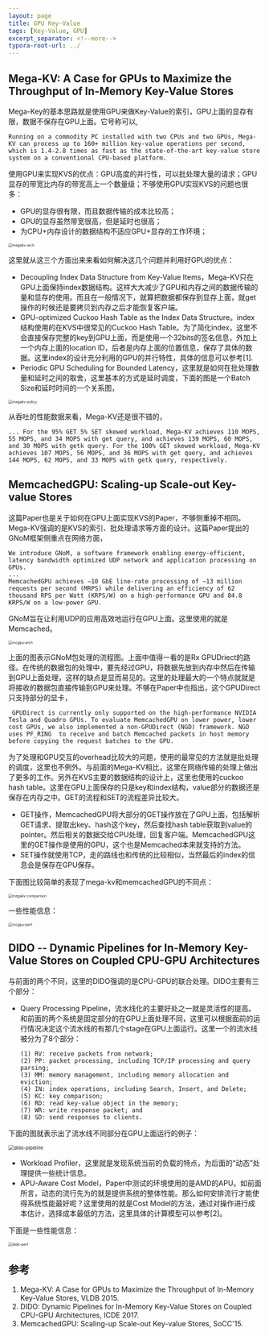 ```yaml
---
layout: page
title: GPU Key-Value
tags: [Key-Value, GPU]
excerpt_separator: <!--more-->
typora-root-url: ../
---
```


## Mega-KV: A Case for GPUs to Maximize the Throughput of In-Memory Key-Value Stores
 Mega-Key的基本思路就是使用GPU来做Key-Value的索引，GPU上面的显存有限，数据不保存在GPU上面。它号称可以,

  ```
  Running on a commodity PC installed with two CPUs and two GPUs, Mega-KV can process up to 160+ million key-value operations per second, which is 1.4-2.8 times as fast as the state-of-the-art key-value store system on a conventional CPU-based platform.
  ```

 使用GPU来实现KVS的优点：GPU高度的并行性，可以批处理大量的请求；GPU显存的带宽比内存的带宽高上一个数量级；不够使用GPU实现KVS的问题也很多：

* GPU的显存很有限，而且数据传输的成本比较高；
* GPU的显存虽然带宽很高，但是延时也很高；
* 为CPU+内存设计的数据结构不适应GPU+显存的工作环境；

<img src="/assets/img/megakv-arch.png" alt="megakv-arch" style="zoom:50%;" />

这里就从这三个方面出来来看如何解决这几个问题并利用好GPU的优点：

* Decoupling Index Data Structure from Key-Value Items，Mega-KV只在GPU上面保持index数据结构。这样大大减少了GPU和内存之间的数据传输的量和显存的使用。而且在一般情况下，就算把数据都保存到显存上面，就get操作的时候还是要拷贝到内存之后才能恢复客户端。
* GPU-optimized Cuckoo Hash Table as the Index Data Structure。index结构使用的在KVS中很常见的Cuckoo Hash Table。为了简化index，这里不会直接保存完整的key到GPU上面，而是使用一个32bits的签名信息，外加上一个内存上面的location ID，后者是内存上面的位置信息，保存了具体的数据。这里index的设计充分利用的GPU的并行特性，具体的信息可以参考[1].
* Periodic GPU Scheduling for Bounded Latency，这里就是如何在批处理数量和延时之间的取舍，这里基本的方式是延时调度，下面的图是一个Batch Size和延时时间的一个关系图，

<img src="/assets/img/megakv-policy.png" alt="megakv-policy" style="zoom:50%;" />

从吞吐的性能数据来看，Mega-KV还是很不错的，

```
... For the 95% GET 5% SET skewed workload, Mega-KV achieves 110 MOPS, 55 MOPS, and 34 MOPS with get query, and achieves 139 MOPS, 60 MOPS, and 30 MOPS with getk query. For the 100% GET skewed workload, Mega-KV achieves 107 MOPS, 56 MOPS, and 36 MOPS with get query, and achieves 144 MOPS, 62 MOPS, and 33 MOPS with getk query, respectively. 
```

## MemcachedGPU: Scaling-up Scale-out Key-value Stores

  这篇Paper也是关于如何在GPU上面实现KVS的Paper，不够侧重掉不相同。Mega-KV强调的是KVS的索引、批处理请求等方面的设计。这篇Paper提出的GNoM框架侧重点在网络方面，

```
We introduce GNoM, a software framework enabling energy-efficient, latency bandwidth optimized UDP network and application processing on GPUs.
...
MemcachedGPU achieves ∼10 GbE line-rate processing of ∼13 million requests per second (MRPS) while delivering an efficiency of 62 thousand RPS per Watt (KRPS/W) on a high-performance GPU and 84.8 KRPS/W on a low-power GPU.
```

GNoM旨在让利用UDP的应用高效地运行在GPU上面。这里使用的就是Memcached。

<img src="/assets/img/mcgpu-arch.png" alt="mcgpu-arch" style="zoom:50%;" />

  上面的图表示GNoM包处理的流程图。上面中值得一看的是Rx GPUDriect的路径。在传统的数据包的处理中，要先经过GPU，将数据先放到内存中然后在传输到GPU上面处理，这样的缺点是显而易见的。这里的处理最大的一个特点就就是将接收的数据包直接传输到GPU来处理。不够在Paper中也指出，这个GPUDirect只支持部分的显卡，

```
 GPUDirect is currently only supported on the high-performance NVIDIA Tesla and Quadro GPUs. To evaluate MemcachedGPU on lower power, lower cost GPUs, we also implemented a non-GPUDirect (NGD) framework. NGD uses PF_RING  to receive and batch Memcached packets in host memory before copying the request batches to the GPU. 
```

 为了处理和GPU交互的overhead比较大的问题，使用的最常见的方法就是批处理的调度，这里也不例外。与前面的Mega-KV相比，这里在网络传输的处理上做出了更多的工作。另外在KVS主要的数据结构的设计上，这里也使用的cuckoo hash table。这里在GPU上面保存的只是key和index结构，value部分的数据还是保存在内存之中。GET的流程和SET的流程差异比较大。

* GET操作，MemcachedGPU将大部分的GET操作放在了GPU上面，包括解析GET请求、提取出key、hash这个key，然后查找hash table获取到value的pointer。然后相关的数据交给CPU处理，回复客户端。MemcachedGPU这里的GET操作是使用的GPU，这个也是Memcached本来就支持的方法。
* SET操作就使用TCP，走的路线也和传统的比较相似，当然最后的index的信息会是保存在GPU保存。

下面图比较简单的表现了mega-kv和memcachedGPU的不同点：

<img src="/assets/img/megakv-comparison.png" alt="megakv-comparison" style="zoom:50%;" />

一些性能信息：

<img src="/assets/img/mcgpu-perf.png" alt="mcgpu-perf" style="zoom:50%;" /> 

## DIDO -- Dynamic Pipelines for In-Memory Key-Value Stores on Coupled CPU-GPU Architectures

  与前面的两个不同，这里的DIDO强调的是CPU-GPU的联合处理。DIDO主要有三个部分：

* Query Processing Pipeline，流水线化的主要好处之一就是灵活性的提高。和前面的两个系统是固定部分的在GPU上面处理不同，这里可以根据面前的运行情况决定这个流水线的有那几个stage在GPU上面运行。这里一个的流水线被分为了8个部分：

  ```
  (1) RV: receive packets from network; 
  (2) PP: packet processing, including TCP/IP processing and query parsing; 
  (3) MM: memory management, including memory allocation and eviction; 
  (4) IN: index operations, including Search, Insert, and Delete; 
  (5) KC: key comparison; 
  (6) RD: read key-value object in the memory; 
  (7) WR: write response packet; and 
  (8) SD: send responses to clients.
  ```

下面的图就表示出了流水线不同部分在GPU上面运行的例子：

<img src="/assets/img/dido-pipeline.png" alt="dido-pipeline" style="zoom:67%;" />

* Workload Profiler，这里就是发现系统当前的负载的特点，为后面的“动态”处理提供一些统计信息。
* APU-Aware Cost Model，Paper中测试的环境使用的是AMD的APU。如前面所言，动态的流行先为的就是提供系统的整体性能。那么如何安排流行才能使得系统性能最好呢？这里使用的就是Cost Model的方法，通过对操作进行成本估计，选择成本最低的方法，这里具体的计算模型可以参考[2]。

下面是一些性能信息：

<img src="/assets/img/dido-perf.png" alt="dido-perf" style="zoom:50%;" />

## 参考

1. Mega-KV: A Case for GPUs to Maximize the Throughput of In-Memory Key-Value Stores, VLDB 2015.
2. DIDO: Dynamic Pipelines for In-Memory Key-Value Stores on Coupled CPU-GPU Architectures, ICDE 2017.
3. MemcachedGPU: Scaling-up Scale-out Key-value Stores, SoCC'15.